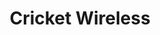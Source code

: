 ---
title: "Cricket Wireless"
url: /charlotte/cricket-wireless-freedom-drive/
shop: mobile phone
---